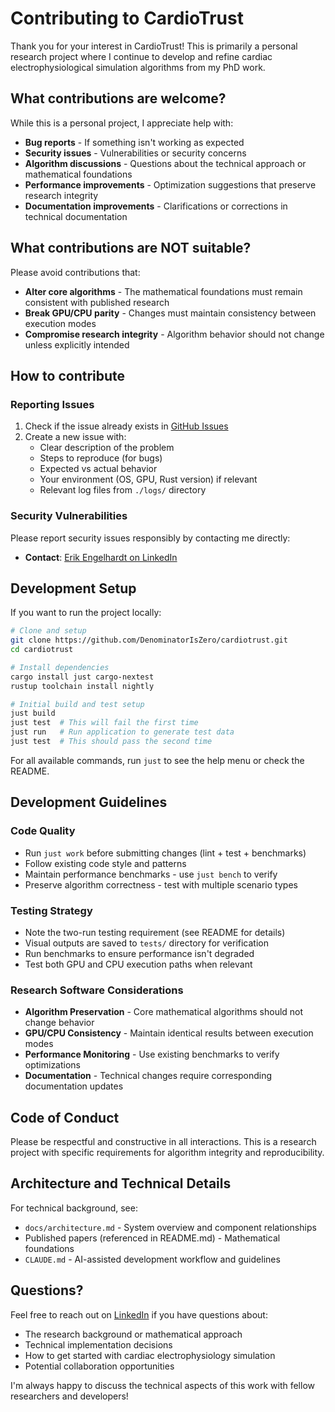 # Contributing to CardioTrust

Thank you for your interest in CardioTrust! This is primarily a personal research project where I continue to develop and refine cardiac electrophysiological simulation algorithms from my PhD work.

## What contributions are welcome?

While this is a personal project, I appreciate help with:

- **Bug reports** - If something isn't working as expected
- **Security issues** - Vulnerabilities or security concerns
- **Algorithm discussions** - Questions about the technical approach or mathematical foundations
- **Performance improvements** - Optimization suggestions that preserve research integrity
- **Documentation improvements** - Clarifications or corrections in technical documentation

## What contributions are NOT suitable?

Please avoid contributions that:

- **Alter core algorithms** - The mathematical foundations must remain consistent with published research
- **Break GPU/CPU parity** - Changes must maintain consistency between execution modes
- **Compromise research integrity** - Algorithm behavior should not change unless explicitly intended

## How to contribute

### Reporting Issues

1. Check if the issue already exists in [GitHub Issues](https://github.com/DenominatorIsZero/cardiotrust/issues)
2. Create a new issue with:
   - Clear description of the problem
   - Steps to reproduce (for bugs)
   - Expected vs actual behavior
   - Your environment (OS, GPU, Rust version) if relevant
   - Relevant log files from `./logs/` directory

### Security Vulnerabilities

Please report security issues responsibly by contacting me directly:

- **Contact**: [Erik Engelhardt on LinkedIn](https://www.linkedin.com/in/erik-engelhardt-65b1091a7/)

## Development Setup

If you want to run the project locally:

```bash
# Clone and setup
git clone https://github.com/DenominatorIsZero/cardiotrust.git
cd cardiotrust

# Install dependencies
cargo install just cargo-nextest
rustup toolchain install nightly

# Initial build and test setup
just build
just test  # This will fail the first time
just run   # Run application to generate test data
just test  # This should pass the second time
```

For all available commands, run `just` to see the help menu or check the README.

## Development Guidelines

### Code Quality
- Run `just work` before submitting changes (lint + test + benchmarks)
- Follow existing code style and patterns
- Maintain performance benchmarks - use `just bench` to verify
- Preserve algorithm correctness - test with multiple scenario types

### Testing Strategy
- Note the two-run testing requirement (see README for details)
- Visual outputs are saved to `tests/` directory for verification
- Run benchmarks to ensure performance isn't degraded
- Test both GPU and CPU execution paths when relevant

### Research Software Considerations
- **Algorithm Preservation** - Core mathematical algorithms should not change behavior
- **GPU/CPU Consistency** - Maintain identical results between execution modes
- **Performance Monitoring** - Use existing benchmarks to verify optimizations
- **Documentation** - Technical changes require corresponding documentation updates

## Code of Conduct

Please be respectful and constructive in all interactions. This is a research project with specific requirements for algorithm integrity and reproducibility.

## Architecture and Technical Details

For technical background, see:
- `docs/architecture.md` - System overview and component relationships
- Published papers (referenced in README.md) - Mathematical foundations
- `CLAUDE.md` - AI-assisted development workflow and guidelines

## Questions?

Feel free to reach out on [LinkedIn](https://www.linkedin.com/in/erik-engelhardt-65b1091a7/) if you have questions about:
- The research background or mathematical approach
- Technical implementation decisions
- How to get started with cardiac electrophysiology simulation
- Potential collaboration opportunities

I'm always happy to discuss the technical aspects of this work with fellow researchers and developers!